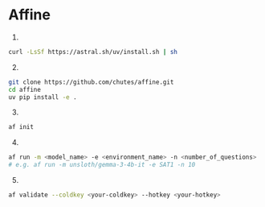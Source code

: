 # Affine

1.
```bash
curl -LsSf https://astral.sh/uv/install.sh | sh
```

2.
```bash
git clone https://github.com/chutes/affine.git
cd affine
uv pip install -e .
```

3.
```bash
af init
```

4.
```bash
af run -m <model_name> -e <environment_name> -n <number_of_questions>
# e.g. af run -m unsloth/gemma-3-4b-it -e SAT1 -n 10
```

5.
```bash
af validate --coldkey <your-coldkey> --hotkey <your-hotkey>
```
